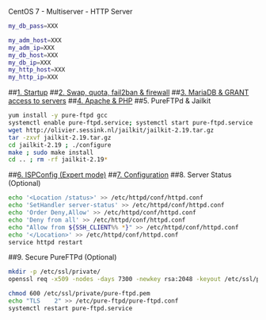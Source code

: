 CentOS 7 - Multiserver - HTTP Server
```sh
my_db_pass=XXX

my_adm_host=XXX
my_adm_ip=XXX
my_db_host=XXX
my_db_ip=XXX
my_http_host=XXX
my_http_ip=XXX
```
##<a href="https://github.com/Ator9/Docs/blob/master/ISPConfig_CentOS_adm.md#1-startup" target="_blank">1. Startup</a>
##<a href="https://github.com/Ator9/Docs/blob/master/ISPConfig_CentOS_adm.md#2-swap-quota-fail2ban--firewall" target="_blank">2. Swap, quota, fail2ban & firewall</a>
##<a href="https://github.com/Ator9/Docs/blob/master/ISPConfig_CentOS_adm.md#3-mariadb--grant-access-to-servers" target="_blank">3. MariaDB & GRANT access to servers</a>
##<a href="https://github.com/Ator9/Docs/blob/master/ISPConfig_CentOS_adm.md#4-apache--php" target="_blank">4. Apache & PHP</a>
##5. PureFTPd & Jailkit
```sh
yum install -y pure-ftpd gcc
systemctl enable pure-ftpd.service; systemctl start pure-ftpd.service
wget http://olivier.sessink.nl/jailkit/jailkit-2.19.tar.gz
tar -zxvf jailkit-2.19.tar.gz
cd jailkit-2.19 ; ./configure
make ; sudo make install
cd .. ; rm -rf jailkit-2.19*

```
##<a href="https://github.com/Ator9/Docs/blob/master/ISPConfig_CentOS_adm.md#6-ispconfig-expert-mode" target="_blank">6. ISPConfig (Expert mode)</a>
##<a href="https://github.com/Ator9/Docs/blob/master/ISPConfig_CentOS_adm.md#7-configuration" target="_blank">7. Configuration</a>
##8. Server Status (Optional)
```sh
echo '<Location /status>' >> /etc/httpd/conf/httpd.conf
echo 'SetHandler server-status' >> /etc/httpd/conf/httpd.conf
echo 'Order Deny,Allow' >> /etc/httpd/conf/httpd.conf
echo 'Deny from all' >> /etc/httpd/conf/httpd.conf
echo "Allow from ${SSH_CLIENT%% *}" >> /etc/httpd/conf/httpd.conf
echo '</Location>' >> /etc/httpd/conf/httpd.conf
service httpd restart

```
##9. Secure PureFTPd (Optional)
```sh
mkdir -p /etc/ssl/private/
openssl req -x509 -nodes -days 7300 -newkey rsa:2048 -keyout /etc/ssl/private/pure-ftpd.pem -out /etc/ssl/private/pure-ftpd.pem

```
```sh
chmod 600 /etc/ssl/private/pure-ftpd.pem
echo "TLS    2" >> /etc/pure-ftpd/pure-ftpd.conf
systemctl restart pure-ftpd.service

```
